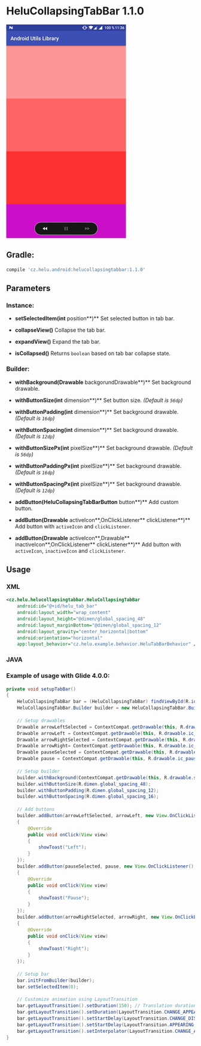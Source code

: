 # HeluCollapsingTabBar 1.1.0
![Alt text](./extras/HeluCollapsingTabBar.gif?raw=true "HeluCollapsingTabBar")


## Gradle:
```groovy
compile 'cz.helu.android:helucollapsingtabbar:1.1.0'
```

## Parameters


### Instance:
* **setSelectedItem(int** position**)**
  Set selected button in tab bar.
  
* **collapseView()**
  Collapse the tab bar.
  
* **expandView()**
  Expand the tab bar.
  
* **isCollapsed()**
  Returns ``boolean`` based on tab bar collapse state.


### Builder:
* **withBackground(Drawable** backgorundDrawable**)**
  Set background drawable.
  
* **withButtonSize(int** dimension**)**
  Set button size.
  *(Default is ```56dp```)*
  
* **withButtonPadding(int** dimension**)**
  Set background drawable.
  *(Default is ```16dp```)*
  
* **withButtonSpacing(int** dimension**)**
  Set background drawable.
  *(Default is ```12dp```)*
    
* **withButtonSizePx(int** pixelSize**)**
  Set background drawable.
  *(Default is ```56dp```)*
  
* **withButtonPaddingPx(int** pixelSize**)**
  Set background drawable.
  *(Default is ```16dp```)*
  
* **withButtonSpacingPx(int** pixelSize**)**
  Set background drawable.
  *(Default is ```12dp```)*
  
* **addButton(HeluCollapsingTabBarButton** button**)**
  Add custom button.
  
* **addButton(Drawable** activeIcon**,OnClickListener** clickListener**)**
  Add button with ``activeIcon`` and ``clickListener``.
  
* **addButton(Drawable** activeIcon**,Drawable** inactiveIcon**,OnClickListener** clickListener**)**
  Add button with ``activeIcon``, ``inactiveIcon`` and ``clickListener``.



## Usage

### XML
```xml
<cz.helu.helucollapsingtabbar.HeluCollapsingTabBar
	android:id="@+id/helu_tab_bar"
	android:layout_width="wrap_content"
	android:layout_height="@dimen/global_spacing_48"
	android:layout_marginBottom="@dimen/global_spacing_12"
	android:layout_gravity="center_horizontal|bottom"
	android:orientation="horizontal"
	app:layout_behavior="cz.helu.example.behavior.HeluTabBarBehavior" />
```

### JAVA


### Example of usage with Glide 4.0.0:
```java
private void setupTabBar()
{
	HeluCollapsingTabBar bar = (HeluCollapsingTabBar) findViewById(R.id.helu_tab_bar);
	HeluCollapsingTabBar.Builder builder = new HeluCollapsingTabBar.Builder(this);

	// Setup drawables
	Drawable arrowLeftSelected = ContextCompat.getDrawable(this, R.drawable.ic_arrow_left_selected);
	Drawable arrowLeft = ContextCompat.getDrawable(this, R.drawable.ic_arrow_left);
	Drawable arrowRightSelected = ContextCompat.getDrawable(this, R.drawable.ic_arrow_right_selected);
	Drawable arrowRight= ContextCompat.getDrawable(this, R.drawable.ic_arrow_right);
	Drawable pauseSelected = ContextCompat.getDrawable(this, R.drawable.ic_pause_selected);
	Drawable pause = ContextCompat.getDrawable(this, R.drawable.ic_pause);

	// Setup builder
	builder.withBackground(ContextCompat.getDrawable(this, R.drawable.shape_collapsing_tab_bar));
	builder.withButtonSize(R.dimen.global_spacing_48);
	builder.withButtonPadding(R.dimen.global_spacing_12);
	builder.withButtonSpacing(R.dimen.global_spacing_16);

	// Add buttons
	builder.addButton(arrowLeftSelected, arrowLeft, new View.OnClickListener()
	{
		@Override
		public void onClick(View view)
		{
			showToast("Left");
		}
	});
	builder.addButton(pauseSelected, pause, new View.OnClickListener()
	{
		@Override
		public void onClick(View view)
		{
			showToast("Pause");
		}
	});
	builder.addButton(arrowRightSelected, arrowRight, new View.OnClickListener()
	{
		@Override
		public void onClick(View view)
		{
			showToast("Right");
		}
	});

	// Setup bar
	bar.initFromBuilder(builder);
	bar.setSelectedItem(0);

	// Customize animation using LayoutTransition
	bar.getLayoutTransition().setDuration(150); // Translation duration
	bar.getLayoutTransition().setDuration(LayoutTransition.CHANGE_APPEARING, 200); // Translation duration
	bar.getLayoutTransition().setStartDelay(LayoutTransition.CHANGE_DISAPPEARING, 125); // Start Delay
	bar.getLayoutTransition().setStartDelay(LayoutTransition.APPEARING, 100); // Start Delay
	bar.getLayoutTransition().setInterpolator(LayoutTransition.CHANGE_APPEARING, new OvershootInterpolator());
}
```